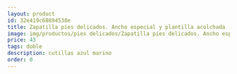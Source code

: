 ```yaml
---
layout: product
id: 32e419c68894538e
title: Zapatilla pies delicados. Ancho especial y plantilla acolchada
image: img/productos/pies delicados/Zapatilla pies delicados. Ancho especial y plantilla acolchada=43=doble=cutillas azul marino.webp
price: 43
tags: doble
description: cutillas azul marino
order: 0
---
```

